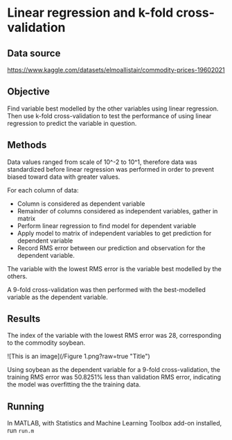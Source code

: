 # Linear regression and k-fold cross-validation
## Data source
https://www.kaggle.com/datasets/elmoallistair/commodity-prices-19602021

## Objective
Find variable best modelled by the other variables using linear regression. Then use k-fold cross-validation to test the performance of using linear regression to predict the variable in question.

## Methods
Data values ranged from scale of 10^-2 to 10^1, therefore data was standardized before linear regression was performed in order to prevent biased toward data with greater values.

For each column of data:

 - Column is considered as dependent variable
 - Remainder of columns considered as independent variables, gather in matrix
 - Perform linear regression to find model for dependent variable
 - Apply model to matrix of independent variables to get prediction for dependent variable
 - Record RMS error between our prediction and observation for the dependent variable.

The variable with the lowest RMS error is the variable best modelled by the others.

A 9-fold cross-validation was then performed with the best-modelled variable as the dependent variable.

## Results
The index of the variable with the lowest RMS error was 28, corresponding to the commodity soybean.

![This is an image](/Figure 1.png?raw=true "Title")

Using soybean as the dependent variable for a 9-fold cross-validation, the training RMS error was 50.8251% less than validation RMS error, indicating the model was overfitting the the training data.

## Running
In MATLAB, with Statistics and Machine Learning Toolbox add-on installed, run ```run.m```
